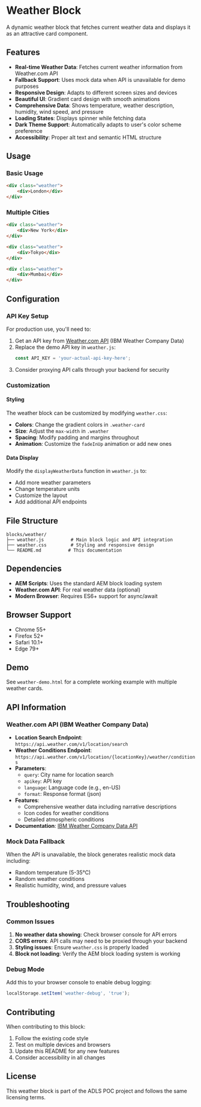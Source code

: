 # Weather Block

A dynamic weather block that fetches current weather data and displays it as an attractive card component.

## Features

- **Real-time Weather Data**: Fetches current weather information from Weather.com API
- **Fallback Support**: Uses mock data when API is unavailable for demo purposes
- **Responsive Design**: Adapts to different screen sizes and devices
- **Beautiful UI**: Gradient card design with smooth animations
- **Comprehensive Data**: Shows temperature, weather description, humidity, wind speed, and pressure
- **Loading States**: Displays spinner while fetching data
- **Dark Theme Support**: Automatically adapts to user's color scheme preference
- **Accessibility**: Proper alt text and semantic HTML structure

## Usage

### Basic Usage

```html
<div class="weather">
    <div>London</div>
</div>
```

### Multiple Cities

```html
<div class="weather">
    <div>New York</div>
</div>

<div class="weather">
    <div>Tokyo</div>
</div>

<div class="weather">
    <div>Mumbai</div>
</div>
```

## Configuration

### API Key Setup

For production use, you'll need to:

1. Get an API key from [Weather.com API](https://www.ibm.com/products/weather-company-data-packages) (IBM Weather Company Data)
2. Replace the demo API key in `weather.js`:
   ```javascript
   const API_KEY = 'your-actual-api-key-here';
   ```
3. Consider proxying API calls through your backend for security

### Customization

#### Styling

The weather block can be customized by modifying `weather.css`:

- **Colors**: Change the gradient colors in `.weather-card`
- **Size**: Adjust the `max-width` in `.weather`
- **Spacing**: Modify padding and margins throughout
- **Animation**: Customize the `fadeInUp` animation or add new ones

#### Data Display

Modify the `displayWeatherData` function in `weather.js` to:
- Add more weather parameters
- Change temperature units
- Customize the layout
- Add additional API endpoints

## File Structure

```
blocks/weather/
├── weather.js          # Main block logic and API integration
├── weather.css         # Styling and responsive design
└── README.md          # This documentation
```

## Dependencies

- **AEM Scripts**: Uses the standard AEM block loading system
- **Weather.com API**: For real weather data (optional)
- **Modern Browser**: Requires ES6+ support for async/await

## Browser Support

- Chrome 55+
- Firefox 52+
- Safari 10.1+
- Edge 79+

## Demo

See `weather-demo.html` for a complete working example with multiple weather cards.

## API Information

### Weather.com API (IBM Weather Company Data)

- **Location Search Endpoint**: `https://api.weather.com/v1/location/search`
- **Weather Conditions Endpoint**: `https://api.weather.com/v1/location/{locationKey}/weather/conditions`
- **Parameters**: 
  - `query`: City name for location search
  - `apikey`: API key
  - `language`: Language code (e.g., en-US)
  - `format`: Response format (json)
- **Features**: 
  - Comprehensive weather data including narrative descriptions
  - Icon codes for weather conditions
  - Detailed atmospheric conditions
- **Documentation**: [IBM Weather Company Data API](https://www.ibm.com/products/weather-company-data-packages)

### Mock Data Fallback

When the API is unavailable, the block generates realistic mock data including:
- Random temperature (5-35°C)
- Random weather conditions
- Realistic humidity, wind, and pressure values

## Troubleshooting

### Common Issues

1. **No weather data showing**: Check browser console for API errors
2. **CORS errors**: API calls may need to be proxied through your backend
3. **Styling issues**: Ensure `weather.css` is properly loaded
4. **Block not loading**: Verify the AEM block loading system is working

### Debug Mode

Add this to your browser console to enable debug logging:
```javascript
localStorage.setItem('weather-debug', 'true');
```

## Contributing

When contributing to this block:

1. Follow the existing code style
2. Test on multiple devices and browsers
3. Update this README for any new features
4. Consider accessibility in all changes

## License

This weather block is part of the ADLS POC project and follows the same licensing terms.
